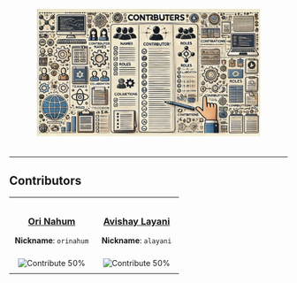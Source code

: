 <div align="center">
  <img src="assets/CONTRIBUTERS.png" alt="Contributors" style="width: 80%; max-width: 600px; height: auto; margin-bottom: 20px;">
</div>

---

## Contributors

<table align="center" style="width: 100%; border-collapse: collapse;">
  <tr>
    <td align="center" style="width: 50%; padding: 10px;">
      <a href="https://github.com/orinahum">
        <h3>Ori Nahum</h3>
      </a>
      <p><strong>Nickname</strong>: <code>orinahum</code></p>
      <img src="https://img.shields.io/badge/Contribute-50%25-blue" alt="Contribute 50%" style="margin-top: 10px;">
    </td>
    <td align="center" style="width: 50%; padding: 10px;">
      <a href="https://github.com/lavishay-technion">
        <h3>Avishay Layani</h3>
      </a>
      <p><strong>Nickname</strong>: <code>alayani</code></p>
      <img src="https://img.shields.io/badge/Contribute-50%25-blue" alt="Contribute 50%" style="margin-top: 10px;">
    </td>
  </tr>
</table>
